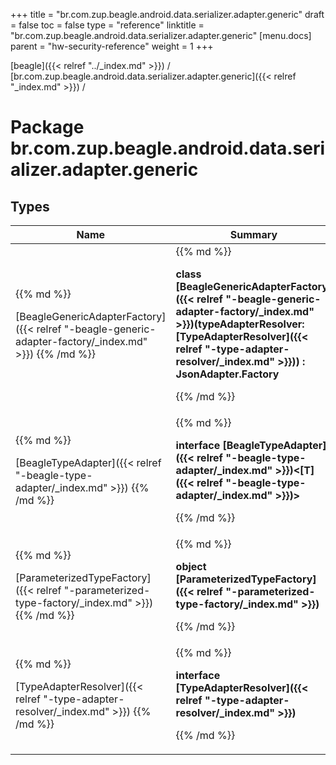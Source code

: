 +++
title = "br.com.zup.beagle.android.data.serializer.adapter.generic"
draft = false
toc = false
type = "reference"
linktitle = "br.com.zup.beagle.android.data.serializer.adapter.generic"
[menu.docs]
  parent = "hw-security-reference"
  weight = 1
+++

[beagle]({{< relref "../_index.md" >}}) / [br.com.zup.beagle.android.data.serializer.adapter.generic]({{< relref "_index.md" >}}) / 



# Package br.com.zup.beagle.android.data.serializer.adapter.generic  


## Types  
<table>
  
<thead>
<tr>
<th>
Name  
</th>
<th>
Summary  
</th>
  
</tr>
</thead>
<tbody>
<tr>
<td>
{{% md %}}

[BeagleGenericAdapterFactory]({{< relref "-beagle-generic-adapter-factory/_index.md" >}})
{{% /md %}}
</td>
<td>
{{% md %}}

  
<b>class [BeagleGenericAdapterFactory]({{< relref "-beagle-generic-adapter-factory/_index.md" >}})(**typeAdapterResolver**: [TypeAdapterResolver]({{< relref "-type-adapter-resolver/_index.md" >}})) : JsonAdapter.Factory</b>  



{{% /md %}}
</td>
</tr>

<tr>
<td>
{{% md %}}

[BeagleTypeAdapter]({{< relref "-beagle-type-adapter/_index.md" >}})
{{% /md %}}
</td>
<td>
{{% md %}}

  
<b>interface [BeagleTypeAdapter]({{< relref "-beagle-type-adapter/_index.md" >}})<[T]({{< relref "-beagle-type-adapter/_index.md" >}})></b>  



{{% /md %}}
</td>
</tr>

<tr>
<td>
{{% md %}}

[ParameterizedTypeFactory]({{< relref "-parameterized-type-factory/_index.md" >}})
{{% /md %}}
</td>
<td>
{{% md %}}

  
<b>object [ParameterizedTypeFactory]({{< relref "-parameterized-type-factory/_index.md" >}})</b>  



{{% /md %}}
</td>
</tr>

<tr>
<td>
{{% md %}}

[TypeAdapterResolver]({{< relref "-type-adapter-resolver/_index.md" >}})
{{% /md %}}
</td>
<td>
{{% md %}}

  
<b>interface [TypeAdapterResolver]({{< relref "-type-adapter-resolver/_index.md" >}})</b>  



{{% /md %}}
</td>
</tr>

</tbody>
</table>


